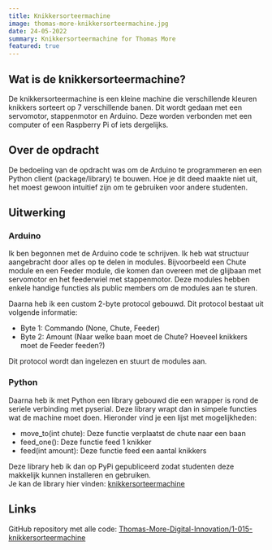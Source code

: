 ```yaml
---
title: Knikkersorteermachine
image: thomas-more-knikkersorteermachine.jpg
date: 24-05-2022
summary: Knikkersorteermachine for Thomas More
featured: true
---
```

## Wat is de knikkersorteermachine?

De knikkersorteermachine is een kleine machine die verschillende kleuren knikkers sorteert op 7 verschillende banen.
Dit wordt gedaan met een servomotor, stappenmotor en Arduino.
Deze worden verbonden met een computer of een Raspberry Pi of iets dergelijks.

## Over de opdracht

De bedoeling van de opdracht was om de Arduino te programmeren en een Python client (package/library) te bouwen.
Hoe je dit deed maakte niet uit, het moest gewoon intuitief zijn om te gebruiken voor andere studenten.

## Uitwerking

### Arduino

Ik ben begonnen met de Arduino code te schrijven.
Ik heb wat structuur aangebracht door alles op te delen in modules.
Bijvoorbeeld een Chute module en een Feeder module, die komen dan overeen met de glijbaan met servomotor en het feederwiel met stappenmotor.
Deze modules hebben enkele handige functies als public members om de modules aan te sturen.  

Daarna heb ik een custom 2-byte protocol gebouwd.
Dit protocol bestaat uit volgende informatie:

- Byte 1: Commando (None, Chute, Feeder)
- Byte 2: Amount (Naar welke baan moet de Chute? Hoeveel knikkers moet de Feeder feeden?)  

Dit protocol wordt dan ingelezen en stuurt de modules aan.  

### Python

Daarna heb ik met Python een library gebouwd die een wrapper is rond de seriele verbinding met pyserial.
Deze library wrapt dan in simpele functies wat de machine moet doen.
Hieronder vind je een lijst met mogelijkheden:

- move_to(int chute): Deze functie verplaatst de chute naar een baan
- feed_one(): Deze functie feed 1 knikker
- feed(int amount): Deze functie feed een aantal knikkers

Deze library heb ik dan op PyPi gepubliceerd zodat studenten deze makkelijk kunnen installeren en gebruiken.  
Je kan de library hier vinden: <a href="https://pypi.org/project/knikkersorteermachine/" target="_blank" rel="noreferrer">knikkersorteermachine</a>

## Links

GitHub repository met alle code: <a href="https://github.com/Thomas-More-Digital-Innovation/1-015-knikkersorteermachine" target="_blank" rel="noreferrer">Thomas-More-Digital-Innovation/1-015-knikkersorteermachine</a>